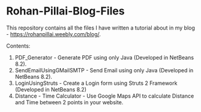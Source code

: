 # Rohan-Pillai-Blog-Files
This repository contains all the files I have written a tutorial about in my blog - https://rohanpillai.weebly.com/blog/.

Contents:
1) PDF_Generator - Generate PDF using only Java (Developed in NetBeans 8.2).
2) SendEmailUsingGMailSMTP - Send Email using only Java (Developed in NetBeans 8.2).
3) LoginUsingStruts - Create a Login form using Struts 2 Framework (Developed in NetBeans 8.2)
4) Distance - Time Calculator - Use Google Maps API to calculate Distance and Time between 2 points in your website.
